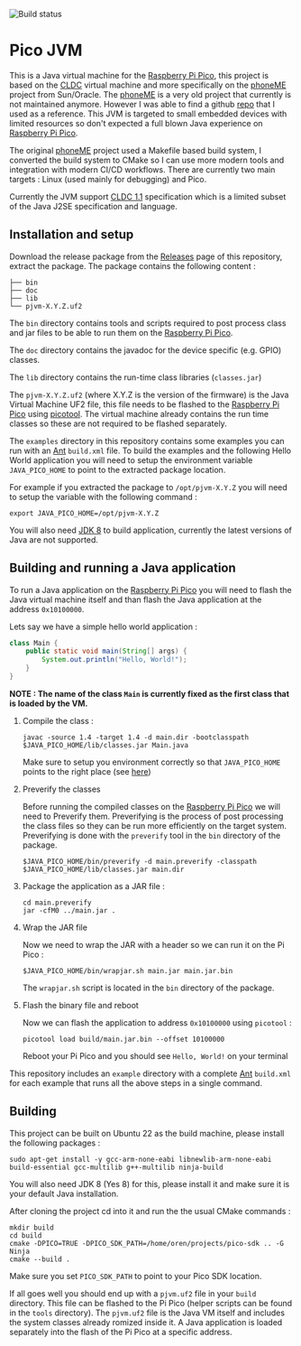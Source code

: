 ![Build status](https://github.com/orenskl/pico-jvm/actions/workflows/main.yml/badge.svg)

# Pico JVM

This is a Java virtual machine for the [Raspberry Pi Pico](https://www.raspberrypi.com/products/raspberry-pi-pico/), this project is based on the [CLDC](https://en.wikipedia.org/wiki/Connected_Limited_Device_Configuration) virtual machine and more specifically on the [phoneME](https://phonej2me.github.io) project from Sun/Oracle. The [phoneME](https://phonej2me.github.io) is a very old project that currently is not maintained anymore. However I was able to find a github [repo](https://github.com/magicus/phoneME) that I used as a reference. This JVM is targeted to small embedded devices with limited resources so don't expected a full blown Java experience on [Raspberry Pi Pico](https://www.raspberrypi.com/products/raspberry-pi-pico/).

The original [phoneME](https://phonej2me.github.io) project used a Makefile based build system, I converted the build system to CMake so I can use more modern tools and integration with modern CI/CD workflows. There are currently two main targets : Linux (used mainly for debugging) and Pico.

Currently the JVM support [CLDC 1.1](https://docs.oracle.com/javame/config/cldc/ref-impl/cldc1.1/jsr139/index.html) specification which is a limited subset of the Java  J2SE specification and language.

## Installation and setup

Download the release package from the [Releases](https://github.com/orenskl/pico-jvm/releases) page of this repository, extract the package. The package contains the following content :

```
├── bin
├── doc
├── lib
└── pjvm-X.Y.Z.uf2
```

The `bin` directory contains tools and scripts required to post process class and jar files to be able to run them on the [Raspberry Pi Pico](https://www.raspberrypi.com/products/raspberry-pi-pico/).

The `doc` directory contains the javadoc for the device specific (e.g. GPIO) classes.

The `lib` directory contains the run-time class libraries (`classes.jar`)

The `pjvm-X.Y.Z.uf2` (where X.Y.Z is the version of the firmware) is the Java Virtual Machine UF2 file, this file needs to be flashed to the [Raspberry Pi Pico](https://www.raspberrypi.com/products/raspberry-pi-pico/) using [picotool](https://github.com/raspberrypi/picotool). The virtual machine already contains the run time classes so these are not required to be flashed separately.

The `examples` directory in this repository contains some examples you can run with an [Ant](https://ant.apache.org) `build.xml` file. To build the examples and the following Hello World application you will need to setup the environment variable `JAVA_PICO_HOME` to point to the extracted package location.

For example if you extracted the package to `/opt/pjvm-X.Y.Z` you will need to setup the variable with the following command :

```
export JAVA_PICO_HOME=/opt/pjvm-X.Y.Z
```

You will also need [JDK 8](https://www.oracle.com/java/technologies/javase/javase8-archive-downloads.html) to build application, currently the latest versions of Java are not supported.

## Building and running a Java application

To run a Java application on the [Raspberry Pi Pico](https://www.raspberrypi.com/products/raspberry-pi-pico/) you will need to flash the Java virtual machine itself and than flash the Java application at the address `0x10100000`.

Lets say we have a simple hello world application :

```java
class Main {
    public static void main(String[] args) {
        System.out.println("Hello, World!"); 
    }
}
```

**NOTE : The name of the class `Main` is currently fixed as the first class that is loaded by the VM.**

1. Compile the class :

    ```
    javac -source 1.4 -target 1.4 -d main.dir -bootclasspath $JAVA_PICO_HOME/lib/classes.jar Main.java
    ```

    Make sure to setup you environment correctly so that `JAVA_PICO_HOME` points to the right place (see [here](#installation-and-setup))

2. Preverify the classes

    Before running the compiled classes on the [Raspberry Pi Pico](https://www.raspberrypi.com/products/raspberry-pi-pico/) we will need to Preverify them. Preverifying is the process of post processing the class files so they can be run more efficiently on the target system. Preverifying is done with the `preverify` tool in the `bin` directory of the package.

    ```
    $JAVA_PICO_HOME/bin/preverify -d main.preverify -classpath $JAVA_PICO_HOME/lib/classes.jar main.dir
    ```

3. Package the application as a JAR file :

    ```
    cd main.preverify
    jar -cfM0 ../main.jar .
    ```

4. Wrap the JAR file 

    Now we need to wrap the JAR with a header so we can run it on the Pi Pico :

    ```
    $JAVA_PICO_HOME/bin/wrapjar.sh main.jar main.jar.bin
    ```

    The `wrapjar.sh` script is located in the `bin` directory of the package.

5. Flash the binary file and reboot

    Now we can flash the application to address `0x10100000` using `picotool` :

    ```
    picotool load build/main.jar.bin --offset 10100000
    ```

    Reboot your Pi Pico and you should see `Hello, World!` on your terminal

This repository includes an `example` directory with a complete [Ant](https://ant.apache.org) `build.xml` for each example that runs all the above steps in a single command.

## Building

This project can be built on Ubuntu 22 as the build machine, please install the following packages :

```
sudo apt-get install -y gcc-arm-none-eabi libnewlib-arm-none-eabi build-essential gcc-multilib g++-multilib ninja-build
```


You will also need JDK 8 (Yes 8) for this, please install it and make sure it is your default Java installation.

After cloning the project cd into it and run the the usual CMake commands :

```
mkdir build
cd build
cmake -DPICO=TRUE -DPICO_SDK_PATH=/home/oren/projects/pico-sdk .. -G Ninja
cmake --build .
```

Make sure you set `PICO_SDK_PATH` to point to your Pico SDK location.

If all goes well you should end up with a `pjvm.uf2` file in your `build` directory. This file can be flashed to the Pi Pico (helper scripts can be found in the `tools` directory). The `pjvm.uf2` file is the Java VM itself and includes the system classes already romized inside it. A Java application is loaded separately into the flash of the Pi Pico at a specific address.

